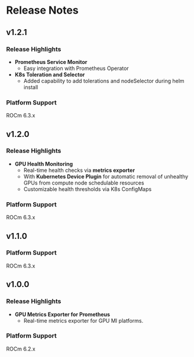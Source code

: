 # Release Notes

## v1.2.1

### Release Highlights

- **Prometheus Service Monitor**
  - Easy integration with Prometheus Operator
- **K8s Toleration and Selector**
  - Added capability to add tolerations and nodeSelector during helm install

### Platform Support
ROCm 6.3.x

## v1.2.0

### Release Highlights

- **GPU Health Monitoring**
  - Real-time health checks via **metrics exporter**
  - With **Kubernetes Device Plugin** for automatic removal of unhealthy GPUs from compute node schedulable resources
  - Customizable health thresholds via K8s ConfigMaps

### Platform Support
ROCm 6.3.x

## v1.1.0

### Platform Support
ROCm 6.3.x

## v1.0.0

### Release Highlights

- **GPU Metrics Exporter for Prometheus**
  - Real-time metrics exporter for GPU MI platforms.

### Platform Support
ROCm 6.2.x
